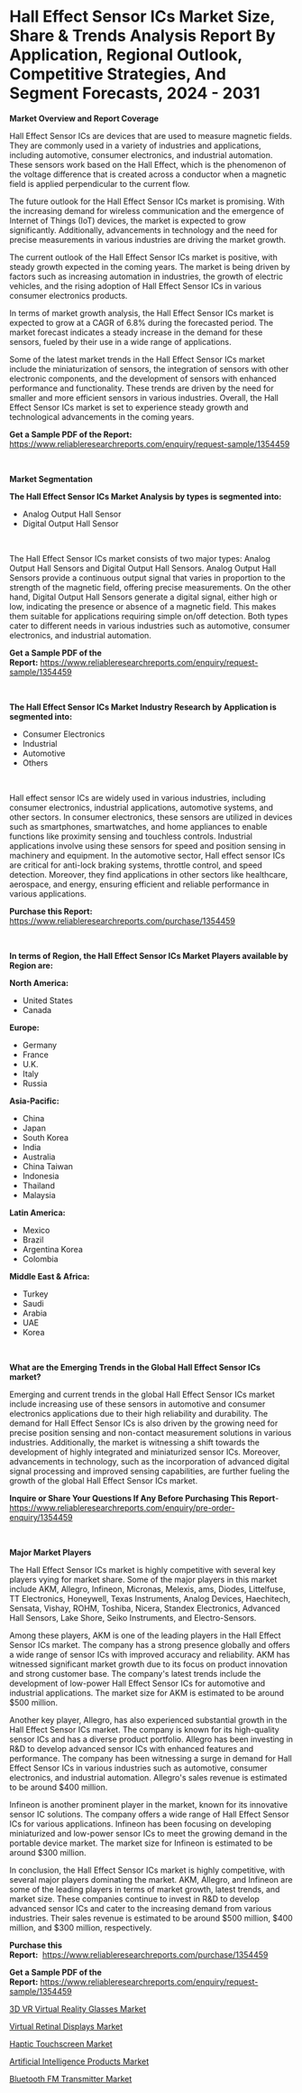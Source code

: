 <p><h1>Hall Effect Sensor ICs Market Size, Share & Trends Analysis Report By Application, Regional Outlook, Competitive Strategies, And Segment Forecasts, 2024 - 2031</h1></p><p><strong>Market Overview and Report Coverage</strong></p>
<p><p>Hall Effect Sensor ICs are devices that are used to measure magnetic fields. They are commonly used in a variety of industries and applications, including automotive, consumer electronics, and industrial automation. These sensors work based on the Hall Effect, which is the phenomenon of the voltage difference that is created across a conductor when a magnetic field is applied perpendicular to the current flow.</p><p>The future outlook for the Hall Effect Sensor ICs market is promising. With the increasing demand for wireless communication and the emergence of Internet of Things (IoT) devices, the market is expected to grow significantly. Additionally, advancements in technology and the need for precise measurements in various industries are driving the market growth.</p><p>The current outlook of the Hall Effect Sensor ICs market is positive, with steady growth expected in the coming years. The market is being driven by factors such as increasing automation in industries, the growth of electric vehicles, and the rising adoption of Hall Effect Sensor ICs in various consumer electronics products.</p><p>In terms of market growth analysis, the Hall Effect Sensor ICs market is expected to grow at a CAGR of 6.8% during the forecasted period. The market forecast indicates a steady increase in the demand for these sensors, fueled by their use in a wide range of applications. </p><p>Some of the latest market trends in the Hall Effect Sensor ICs market include the miniaturization of sensors, the integration of sensors with other electronic components, and the development of sensors with enhanced performance and functionality. These trends are driven by the need for smaller and more efficient sensors in various industries. Overall, the Hall Effect Sensor ICs market is set to experience steady growth and technological advancements in the coming years.</p></p>
<p><strong>Get a Sample PDF of the Report:</strong> <a href="https://www.reliableresearchreports.com/enquiry/request-sample/1354459">https://www.reliableresearchreports.com/enquiry/request-sample/1354459</a></p>
<p>&nbsp;</p>
<p><strong>Market Segmentation</strong></p>
<p><strong>The Hall Effect Sensor ICs Market Analysis by types is segmented into:</strong></p>
<p><ul><li>Analog Output Hall Sensor</li><li>Digital Output Hall Sensor</li></ul></p>
<p>&nbsp;</p>
<p><p>The Hall Effect Sensor ICs market consists of two major types: Analog Output Hall Sensors and Digital Output Hall Sensors. Analog Output Hall Sensors provide a continuous output signal that varies in proportion to the strength of the magnetic field, offering precise measurements. On the other hand, Digital Output Hall Sensors generate a digital signal, either high or low, indicating the presence or absence of a magnetic field. This makes them suitable for applications requiring simple on/off detection. Both types cater to different needs in various industries such as automotive, consumer electronics, and industrial automation.</p></p>
<p><strong>Get a Sample PDF of the Report:</strong>&nbsp;<a href="https://www.reliableresearchreports.com/enquiry/request-sample/1354459">https://www.reliableresearchreports.com/enquiry/request-sample/1354459</a></p>
<p>&nbsp;</p>
<p><strong>The Hall Effect Sensor ICs Market Industry Research by Application is segmented into:</strong></p>
<p><ul><li>Consumer Electronics</li><li>Industrial</li><li>Automotive</li><li>Others</li></ul></p>
<p>&nbsp;</p>
<p><p>Hall effect sensor ICs are widely used in various industries, including consumer electronics, industrial applications, automotive systems, and other sectors. In consumer electronics, these sensors are utilized in devices such as smartphones, smartwatches, and home appliances to enable functions like proximity sensing and touchless controls. Industrial applications involve using these sensors for speed and position sensing in machinery and equipment. In the automotive sector, Hall effect sensor ICs are critical for anti-lock braking systems, throttle control, and speed detection. Moreover, they find applications in other sectors like healthcare, aerospace, and energy, ensuring efficient and reliable performance in various applications.</p></p>
<p><strong>Purchase this Report:</strong>&nbsp; <a href="https://www.reliableresearchreports.com/purchase/1354459">https://www.reliableresearchreports.com/purchase/1354459</a></p>
<p>&nbsp;</p>
<p><strong>In terms of Region, the Hall Effect Sensor ICs Market Players available by Region are:</strong></p>
<p>
    <p> <strong> North America: </strong>
        <ul>
            <li>United States</li>
            <li>Canada</li>
        </ul>
        </p> 
    <p> <strong> Europe: </strong>
        <ul>
            <li>Germany</li>
            <li>France</li>
            <li>U.K.</li>
            <li>Italy</li>
            <li>Russia</li>
        </ul>
        </p> 
    <p> <strong> Asia-Pacific: </strong>
        <ul>
            <li>China</li>
            <li>Japan</li>
            <li>South Korea</li>
            <li>India</li>
            <li>Australia</li>
            <li>China Taiwan</li>
            <li>Indonesia</li>
            <li>Thailand</li>
            <li>Malaysia</li>
        </ul>
        </p> 
    <p> <strong> Latin America: </strong>
        <ul>
            <li>Mexico</li>
            <li>Brazil</li>
            <li>Argentina Korea</li>
            <li>Colombia</li>
        </ul>
        </p> 
    <p> <strong> Middle East & Africa: </strong>
        <ul>
            <li>Turkey</li>
            <li>Saudi</li>
            <li>Arabia</li>
            <li>UAE</li>
            <li>Korea</li>
        </ul>
    </p>
    </p>
<p>&nbsp;</p>
<p><strong>What are the Emerging Trends in the Global Hall Effect Sensor ICs market?</strong></p>
<p><p>Emerging and current trends in the global Hall Effect Sensor ICs market include increasing use of these sensors in automotive and consumer electronics applications due to their high reliability and durability. The demand for Hall Effect Sensor ICs is also driven by the growing need for precise position sensing and non-contact measurement solutions in various industries. Additionally, the market is witnessing a shift towards the development of highly integrated and miniaturized sensor ICs. Moreover, advancements in technology, such as the incorporation of advanced digital signal processing and improved sensing capabilities, are further fueling the growth of the global Hall Effect Sensor ICs market.</p></p>
<p><strong>Inquire or Share Your Questions If Any Before Purchasing This Report</strong>- <a href="https://www.reliableresearchreports.com/enquiry/pre-order-enquiry/1354459">https://www.reliableresearchreports.com/enquiry/pre-order-enquiry/1354459</a></p>
<p>&nbsp;</p>
<p><strong>Major Market Players</strong></p>
<p><p>The Hall Effect Sensor ICs market is highly competitive with several key players vying for market share. Some of the major players in this market include AKM, Allegro, Infineon, Micronas, Melexis, ams, Diodes, Littelfuse, TT Electronics, Honeywell, Texas Instruments, Analog Devices, Haechitech, Sensata, Vishay, ROHM, Toshiba, Nicera, Standex Electronics, Advanced Hall Sensors, Lake Shore, Seiko Instruments, and Electro-Sensors.</p><p>Among these players, AKM is one of the leading players in the Hall Effect Sensor ICs market. The company has a strong presence globally and offers a wide range of sensor ICs with improved accuracy and reliability. AKM has witnessed significant market growth due to its focus on product innovation and strong customer base. The company's latest trends include the development of low-power Hall Effect Sensor ICs for automotive and industrial applications. The market size for AKM is estimated to be around $500 million.</p><p>Another key player, Allegro, has also experienced substantial growth in the Hall Effect Sensor ICs market. The company is known for its high-quality sensor ICs and has a diverse product portfolio. Allegro has been investing in R&D to develop advanced sensor ICs with enhanced features and performance. The company has been witnessing a surge in demand for Hall Effect Sensor ICs in various industries such as automotive, consumer electronics, and industrial automation. Allegro's sales revenue is estimated to be around $400 million.</p><p>Infineon is another prominent player in the market, known for its innovative sensor IC solutions. The company offers a wide range of Hall Effect Sensor ICs for various applications. Infineon has been focusing on developing miniaturized and low-power sensor ICs to meet the growing demand in the portable device market. The market size for Infineon is estimated to be around $300 million.</p><p>In conclusion, the Hall Effect Sensor ICs market is highly competitive, with several major players dominating the market. AKM, Allegro, and Infineon are some of the leading players in terms of market growth, latest trends, and market size. These companies continue to invest in R&D to develop advanced sensor ICs and cater to the increasing demand from various industries. Their sales revenue is estimated to be around $500 million, $400 million, and $300 million, respectively.</p></p>
<p><strong>Purchase this Report:</strong>&nbsp;&nbsp;<a href="https://www.reliableresearchreports.com/purchase/1354459">https://www.reliableresearchreports.com/purchase/1354459</a></p>
<p></p>
<p><strong>Get a Sample PDF of the Report:</strong>&nbsp;<a href="https://www.reliableresearchreports.com/enquiry/request-sample/1354459">https://www.reliableresearchreports.com/enquiry/request-sample/1354459</a></p>
<p><p><a href="https://github.com/changoleonlaverguenzanoexiste/Market-Research-Report-List-1/blob/main/3d-vr-virtual-reality-glasses-market.md">3D VR Virtual Reality Glasses Market</a></p><p><a href="https://github.com/guneycigdem35/Market-Research-Report-List-1/blob/main/virtual-retinal-displays-market.md">Virtual Retinal Displays Market</a></p><p><a href="https://github.com/yoshih12/Market-Research-Report-List-1/blob/main/haptic-touchscreen-market.md">Haptic Touchscreen Market</a></p><p><a href="https://github.com/wwwkeltoum/Market-Research-Report-List-1/blob/main/artificial-intelligence-products-market.md">Artificial Intelligence Products Market</a></p><p><a href="https://github.com/mharielmesa/Market-Research-Report-List-1/blob/main/bluetooth-fm-transmitter-market.md">Bluetooth FM Transmitter Market</a></p></p>